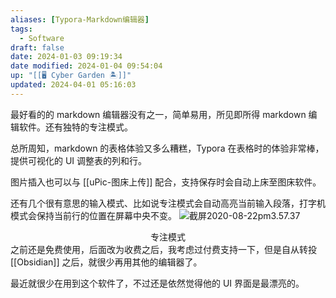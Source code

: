 ```yaml
---
aliases: [Typora-Markdown编辑器]
tags:
  - Software
draft: false
date: 2024-01-03 09:19:34
date modified: 2024-01-04 09:54:04
up: "[[🖥️ Cyber Garden 🏝️]]"
updated: 2024-04-01 05:16:03
---
```


最好看的的 markdown 编辑器没有之一，简单易用，所见即所得 markdown 编辑软件。还有独特的专注模式。

总所周知，markdown 的表格体验又多么糟糕，Typora 在表格时的体验非常棒，提供可视化的 UI 调整表的列和行。

图片插入也可以与 [[uPic-图床上传]] 配合，支持保存时会自动上床至图床软件。

还有几个很有意思的输入模式、比如说专注模式会自动高亮当前输入段落，打字机模式会保持当前行的位置在屏幕中央不变。
![截屏2020-08-22pm3.57.37](https://txx-1257178398.cos.ap-shanghai.myqcloud.com/uPic/%E6%88%AA%E5%B1%8F2020-08-22%20pm3.57.37.png)<center>专注模式</center>
之前还是免费使用，后面改为收费之后，我考虑过付费支持一下，但是自从转投 [[Obsidian]] 之后，就很少再用其他的编辑器了。

最近就很少在用到这个软件了，不过还是依然觉得他的 UI 界面是最漂亮的。
